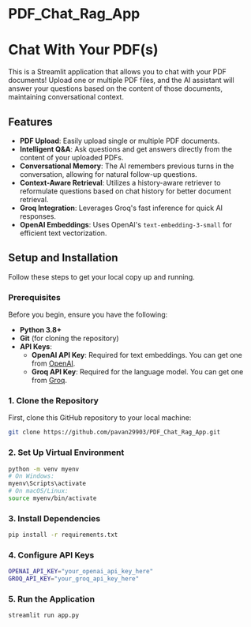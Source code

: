 # PDF_Chat_Rag_App
#  Chat With Your PDF(s)

This is a Streamlit application that allows you to chat with your PDF documents! Upload one or multiple PDF files, and the AI assistant will answer your questions based on the content of those documents, maintaining conversational context.

##  Features

* **PDF Upload**: Easily upload single or multiple PDF documents.
* **Intelligent Q&A**: Ask questions and get answers directly from the content of your uploaded PDFs.
* **Conversational Memory**: The AI remembers previous turns in the conversation, allowing for natural follow-up questions.
* **Context-Aware Retrieval**: Utilizes a history-aware retriever to reformulate questions based on chat history for better document retrieval.
* **Groq Integration**: Leverages Groq's fast inference for quick AI responses.
* **OpenAI Embeddings**: Uses OpenAI's `text-embedding-3-small` for efficient text vectorization.

##  Setup and Installation

Follow these steps to get your local copy up and running.

### Prerequisites

Before you begin, ensure you have the following:

* **Python 3.8+**
* **Git** (for cloning the repository)
* **API Keys**:
    * **OpenAI API Key**: Required for text embeddings. You can get one from [OpenAI](https://platform.openai.com/account/api-keys).
    * **Groq API Key**: Required for the language model. You can get one from [Groq](https://console.groq.com/keys).

### 1. Clone the Repository

First, clone this GitHub repository to your local machine:

```bash
git clone https://github.com/pavan29903/PDF_Chat_Rag_App.git
```
### 2. Set Up Virtual Environment
```bash
python -m venv myenv
# On Windows:
myenv\Scripts\activate
# On macOS/Linux:
source myenv/bin/activate
```

### 3. Install Dependencies
```bash
pip install -r requirements.txt
```

### 4. Configure API Keys
```bash
OPENAI_API_KEY="your_openai_api_key_here"
GROQ_API_KEY="your_groq_api_key_here"
```

### 5. Run the Application
```bash
streamlit run app.py
```